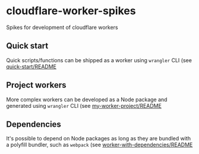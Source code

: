 # cloudflare-worker-spikes

Spikes for development of cloudflare workers

## Quick start

Quick scripts/functions can be shipped as a worker using `wrangler` CLI (see [quick-start/README](quick-start/README.md)

## Project workers

More complex workers can be developed as a Node package and generated using `wrangler` CLI (see [my-worker-project/README](my-worker-project/README.md)

## Dependencies

It's possible to depend on Node packages as long as they are bundled with a polyfill bundler, such as `webpack` (see [worker-with-dependencies/README](worker-with-dependencies/README.md)
